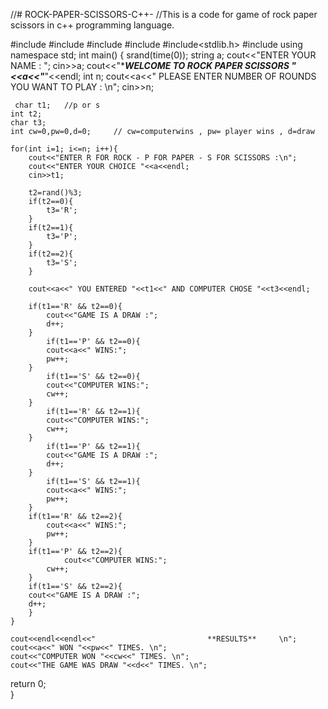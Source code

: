 //# ROCK-PAPER-SCISSORS-C++-
//This is a code for game of rock paper scissors in c++ programming language.

#include<iostream>
#include<cmath>
#include <cstdlib> 
#include <ctime> 
#include<stdlib.h>
#include<cstring>
using namespace std;
int main()
 {
	srand(time(0));
	string a;
	cout<<"ENTER YOUR NAME : ";
	cin>>a;
	cout<<"**********WELCOME TO ROCK PAPER SCISSORS  "<<a<<"*********"<<endl;
	int n;
	cout<<a<<"  PLEASE ENTER NUMBER OF ROUNDS YOU WANT TO PLAY : \n";
	cin>>n;
	
     char t1;   //p or s
    int t2;
    char t3;
    int cw=0,pw=0,d=0;     // cw=computerwins , pw= player wins , d=draw
	
	for(int i=1; i<=n; i++){
		cout<<"ENTER R FOR ROCK - P FOR PAPER - S FOR SCISSORS :\n";
		cout<<"ENTER YOUR CHOICE "<<a<<endl;
		cin>>t1;
		
		t2=rand()%3;
		if(t2==0){
			t3='R';
		}
		if(t2==1){
			t3='P';
		}
		if(t2==2){
			t3='S';
		}
		
		cout<<a<<" YOU ENTERED "<<t1<<" AND COMPUTER CHOSE "<<t3<<endl;
        
		if(t1=='R' && t2==0){
			cout<<"GAME IS A DRAW :";
			d++;
		}
			if(t1=='P' && t2==0){
			cout<<a<<" WINS:";
			pw++;
		}	
			if(t1=='S' && t2==0){
			cout<<"COMPUTER WINS:";
			cw++;
		}
			if(t1=='R' && t2==1){
			cout<<"COMPUTER WINS:";
			cw++;
		}	
			if(t1=='P' && t2==1){
			cout<<"GAME IS A DRAW :";
			d++;
		}	
			if(t1=='S' && t2==1){
			cout<<a<<" WINS:";
			pw++;
		}
		if(t1=='R' && t2==2){
			cout<<a<<" WINS:";
			pw++;
		}
		if(t1=='P' && t2==2){
				cout<<"COMPUTER WINS:";
			cw++;
		}
		if(t1=='S' && t2==2){
		cout<<"GAME IS A DRAW :";
		d++;
		}
	}
	
	cout<<endl<<endl<<"                         **RESULTS**     \n";
	cout<<a<<" WON "<<pw<<" TIMES. \n";
	cout<<"COMPUTER WON "<<cw<<" TIMES. \n";
	cout<<"THE GAME WAS DRAW "<<d<<" TIMES. \n";
	
return 0;	
}


  
